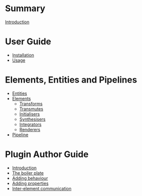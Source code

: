 # Summary
[Introduction](README.md)
# User Guide
- [Installation](./installation.md)
- [Usage]()
# Elements, Entities and Pipelines
- [Entities]()
- [Elements]()
    - [Transforms]()
    - [Transmutes]()
    - [Initialisers]()
    - [Synthesisers]()
    - [Integrators]()
    - [Renderers]()
- [Pipeline]()
# Plugin Author Guide
- [Introduction]()
- [The boiler plate]()
- [Adding behaviour]()
- [Adding properties]()
- [Inter-element communication]()
